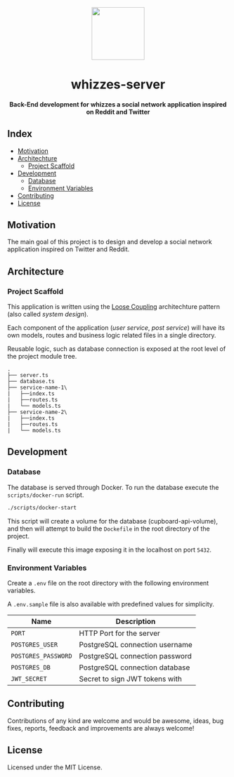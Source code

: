 <div align="center">
  <img src="https://raw.githubusercontent.com/EstebanBorai/whizzes-server/main/assets/logo.png" height="120" width="120" />
  <h1>whizzes-server</h1>
  <h4 align="center">Back-End development for whizzes a social network application inspired on Reddit and Twitter</h4>
</div>

## Index

* [Motivation](#motivation)
* [Architechture](#architecture)
  * [Project Scaffold](#project-scaffold)
* [Development](#development)
  * [Database](#database)
  * [Environment Variables](#environment-variables)
* [Contributing](#contributing)
* [License](#license)

## Motivation

The main goal of this project is to design and develop a social network
application inspired on Twitter and Reddit.

## Architecture

### Project Scaffold

This application is written using the [Loose Coupling](https://en.wikipedia.org/wiki/Loose_coupling)
architechture pattern (also called _system design_).

Each component of the application (_user service_, _post service_) will have
its own models, routes and business logic related files in a single directory.

Reusable logic, such as database connection is exposed at the root level of
the project module tree.

```
.
├── server.ts
├── database.ts
├── service-name-1\
|   ├──index.ts
|   ├──routes.ts
|   └── models.ts
├── service-name-2\
|   ├──index.ts
|   ├──routes.ts
|   └── models.ts
```

## Development

### Database

The database is served through Docker. To run the database execute the
`scripts/docker-run` script.

```bash
./scripts/docker-start
```

This script will create a volume for the database (cupboard-api-volume),
and then will attempt to build the `Dockefile` in the root directory of
the project.

Finally will execute this image exposing it in the localhost on port `5432`.

### Environment Variables

Create a `.env` file on the root directory with the following
environment variables.

A `.env.sample` file is also available with predefined values for simplicity.

| Name                  | Description                      |
| --------------------- | ---------------------------------|
| `PORT`                | HTTP Port for the server         |
| `POSTGRES_USER`       | PostgreSQL connection username   |
| `POSTGRES_PASSWORD`   | PostgreSQL connection password   |
| `POSTGRES_DB`         | PostgreSQL connection database   |
| `JWT_SECRET`          | Secret to sign JWT tokens with   |

## Contributing

Contributions of any kind are welcome and would be awesome, ideas, bug fixes,
reports, feedback and improvements are always welcome!

## License

Licensed under the MIT License.
